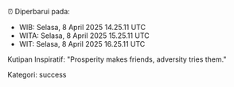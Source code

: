 ⏰ Diperbarui pada:
- WIB: Selasa, 8 April 2025 14.25.11 UTC
- WITA: Selasa, 8 April 2025 15.25.11 UTC
- WIT: Selasa, 8 April 2025 16.25.11 UTC

Kutipan Inspiratif:
"Prosperity makes friends, adversity tries them."


Kategori: success

